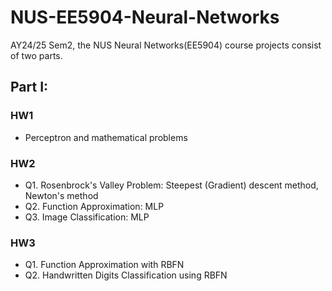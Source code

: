 # NUS-EE5904-Neural-Networks
AY24/25 Sem2, the NUS Neural Networks(EE5904) course projects consist of two parts.

## Part I: 

### HW1
* Perceptron and mathematical problems

### HW2
* Q1. Rosenbrock's Valley Problem: Steepest (Gradient) descent method, Newton's method
* Q2. Function Approximation: MLP
* Q3. Image Classification: MLP

### HW3
* Q1. Function Approximation with RBFN
* Q2. Handwritten Digits Classification using RBFN
